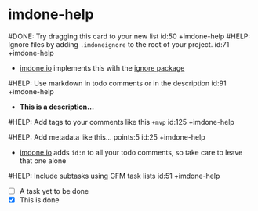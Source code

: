 imdone-help
====
#DONE: Try dragging this card to your new list id:50 +imdone-help
#HELP: Ignore files by adding `.imdoneignore` to the root of your project. id:71 +imdone-help
- [imdone.io](https://imdone.io) implements this with the [ignore package](https://www.npmjs.com/package/ignore)

#HELP: Use markdown in todo comments or in the description id:91 +imdone-help
- **This is a description...**

#HELP: Add tags to your comments like this `+mvp` id:125 +imdone-help

#HELP: Add metadata like this... points:5 id:25 +imdone-help
- [imdone.io](https://imdone.io) adds `id:n` to all your todo comments, so take care to leave that one alone

#HELP: Include subtasks using GFM task lists id:51 +imdone-help
- [ ] A task yet to be done
- [x] This is done
